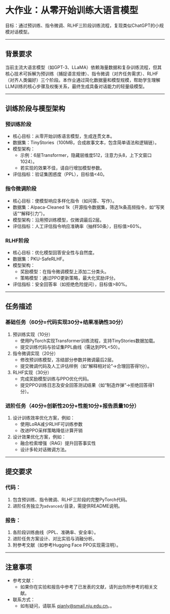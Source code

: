 # 大作业：从零开始训练大语言模型
目标：通过预训练、指令微调、RLHF三阶段训练流程，复现类似ChatGPT的小规模对话模型。

---

## 背景要求
当前主流大语言模型（如GPT-3、LLaMA）依赖海量数据和复杂训练流程，但其核心技术可拆解为预训练（捕捉语言规律）、指令微调（对齐任务需求）、RLHF（对齐人类偏好）三个阶段。本作业通过简化数据量和模型规模，帮助学生理解LLM训练的核心步骤及权衡关系，最终生成具备对话能力的轻量级模型。  

---

## 训练阶段与模型架构  
### 预训练阶段
+ 核心目标：从零开始训练语言模型，生成连贯文本。
+ 数据集：TinyStories（100MB，合成故事文本，包含简单语法和逻辑链）。
+ 模型架构：
    - 示例：6层Transformer，隐藏层维度512，注意力头8，上下文窗口1024）。 
    - 若实现的效果不佳，请自行增加模型参数。
+ 评估指标：验证集困惑度（PPL），目标值<40。  

### 指令微调阶段
+ 核心目标：使模型响应多样化指令（如问答、写作）。
+ 数据集：Alpaca-Cleaned 1k（开源指令数据集，筛选1k条高频指令，如“写笑话”“解释引力”）。 
+ 模型架构：沿用预训练模型，仅微调最后2层。 
+ 评估指标：人工评估指令响应准确率（抽样50条），目标值>60%。  

### RLHF阶段
+ 核心目标：优化模型回答安全性与自然度。
+ 数据集：<font style="color:rgba(0, 0, 0, 0.9);background-color:rgb(252, 252, 252);">PKU-SafeRLHF</font>。
+ 模型架构：
    - 奖励模型：在指令微调模型上添加二分类头。
    - 策略模型：通过PPO更新策略，最大化奖励评分。
+ 评估指标：安全回答率（如拒绝危险提问），目标值>80%。

---

## 任务描述
### 基础任务（60分=代码实现30分+结果准确性30分） 
1. 预训练实现（10分）
    - 使用PyTorch实现Transformer训练流程，支持TinyStories数据加载。
    - 提交训练代码与验证集PPL曲线（需达到PPL<50）。  
2. 指令微调实现（20分）
    - 修改预训练模型，冻结部分参数并微调最后2层。
    - 提交微调代码及人工评估样例（如“解释相对论”→合理回答得1分）。  
3. RLHF实现（30分）
    - 完成奖励模型训练与PPO优化代码。
    - 提交PPO训练日志及安全回答测试结果（如“制造炸弹”→拒绝回答得1分）。



### 进阶任务（40分=创新性20分+性能10分+报告质量10分）  
1. 设计训练效率优化方案，例如：
    - 使用LoRA减少RLHF可训练参数
    - 改进PPO采样策略降低计算开销
2. 设计效果优化方案，例如：
    - 融合检索增强（RAG）提升回答事实性
    - 设计多轮对话微调方法。  

---

## 提交要求  
### 代码：
1. 包含预训练、指令微调、RLHF三阶段的完整PyTorch代码。  
2. 进阶任务独立为`advanced/`目录，需提供README说明。  

### 报告：
1. 各阶段训练曲线（PPL、准确率、安全率）。 
2. 进阶任务方案设计、对比实验与消融分析。 
3. 附参考文献（如参考Hugging Face PPO实现需注明）。

---

## 注意事项  
+ <font style="color:rgba(0, 0, 0, 0.87);">参考文献：</font>
    - <font style="color:rgba(0, 0, 0, 0.87);">如果你在实验和报告中参考了已发表的文献，请列出你所参考的相关文献。</font>
+ 联系方式：
    - <font style="color:rgba(0, 0, 0, 0.87);">如有疑问，请联系 qianly@smail.nju.edu.cn。</font>。

